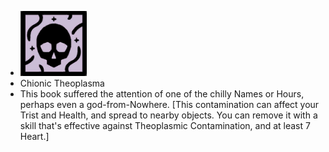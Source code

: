 - ![image.png](../assets/image_1701065990194_0.png)
- Chionic Theoplasma
- This book suffered the attention of one of the chilly Names or Hours, perhaps even a god-from-Nowhere. [This contamination can affect your Trist and Health, and spread to nearby objects. You can remove it with a skill that's effective against Theoplasmic Contamination, and at least 7 Heart.]